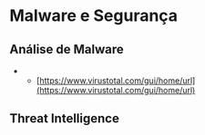 # Malware e Segurança

## Análise de Malware

- - [https://www.virustotal.com/gui/home/url](https://www.virustotal.com/gui/home/url)

## Threat Intelligence
